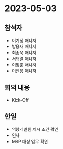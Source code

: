 # 2023-05-03

## 참석자
- 이기정 매니저
- 방용재 매니저
- 최종욱 매니저
- 서태열 매니저
- 이정훈 매니저
- 이진용 매니저

## 회의 내용
- Kick-Off




## 한일
- 역량개발팀 제시 조건 확인
- 인사
- MSP 대상 업무 확인


